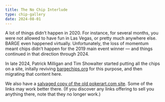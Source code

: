 ```yaml
---
title: The No Chip Interlude
type: chip-gallery
date: 2024-08-01
---
```


A lot of things didn’t happen in 2020. For instance, for several months, you
were not allowed to have fun in Las Vegas, or pretty much anywhere else. BARGE
even happened virtually. Unfortunately, the loss of momentum meant chips didn’t
happen for the 2019 main event winner — and things continued in that direction
through 2024.

In late 2024, Patrick Milligan and Tim Showalter started putting all the chips
on a site, initally reviving [bargechips.org](https://bargechips.org/) for this
purpose, and then migrating that content here.

We also have a [salvaged copy of the old pokerart.com
site](https://pokerart.bargechips.org/). Some of the links may work better
there. (If you discover any links offering to sell you anything there, note
that they no longer work.)
